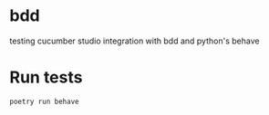 # bdd
testing cucumber studio integration with bdd and python's behave

# Run tests

```
poetry run behave
```